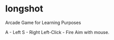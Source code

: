 longshot
========

Arcade Game for Learning Purposes

A - Left
S - Right
Left-Click - Fire
Aim with mouse.
